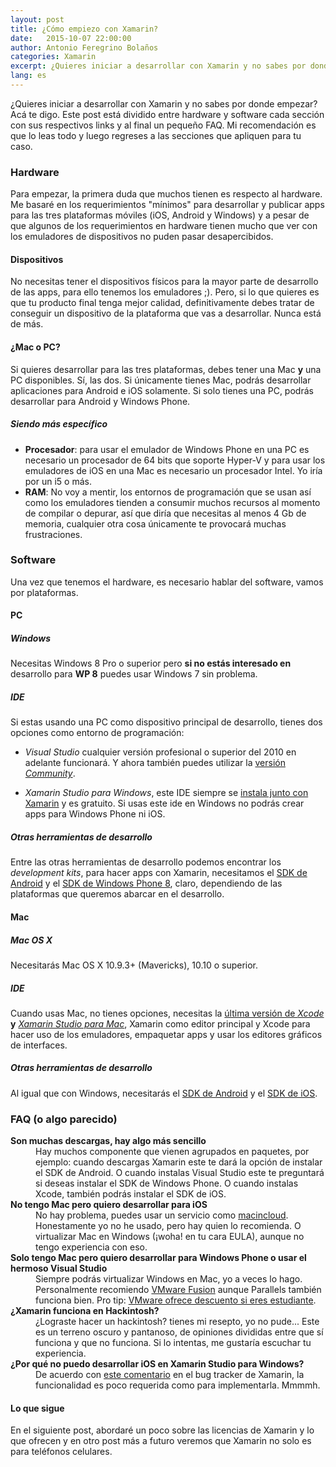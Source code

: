 ```yaml
---
layout: post
title: ¿Cómo empiezo con Xamarin?
date:   2015-10-07 22:00:00
author: Antonio Feregrino Bolaños
categories: Xamarin
excerpt: ¿Quieres iniciar a desarrollar con Xamarin y no sabes por donde empezar? Acá te digo.
lang: es
---  
```

¿Quieres iniciar a desarrollar con Xamarin y no sabes por donde empezar? Acá te digo. Este post está dividido entre hardware y software cada sección con sus respectivos links y al final un pequeño FAQ. Mi recomendación es que lo leas todo y luego regreses a las secciones que apliquen para tu caso.

### Hardware  
Para empezar, la primera duda que muchos tienen es respecto al hardware. Me basaré en los requerimientos "mínimos" para desarrollar y publicar apps para las tres plataformas móviles (iOS, Android y Windows) y a pesar de que algunos de los requerimientos en hardware tienen mucho que ver con los emuladores de dispositivos no puden pasar desapercibidos.  

#### Dispositivos
No necesitas tener el dispositivos físicos para la mayor parte de desarrollo de las apps, para ello tenemos los emuladores ;). Pero, si lo que quieres es que tu producto final tenga mejor calidad, definitivamente debes tratar de conseguir un dispositivo de la plataforma que vas a desarrollar. Nunca está de más.  

#### ¿Mac o PC?
Si quieres desarrollar para las tres plataformas, debes tener una Mac **y** una PC disponibles. Sí, las dos. Si únicamente tienes Mac, podrás desarrollar aplicaciones para Android e iOS solamente. Si solo tienes una PC, podrás desarrollar para Android y Windows Phone.  

##### Siendo más específico
 - **Procesador**: para usar el emulador de Windows Phone en una PC es necesario un procesador de 64 bits que soporte Hyper-V y para usar los emuladores de iOS en una Mac es necesario un procesador Intel. Yo iría por un i5 o más. 
 - **RAM**: No voy a mentir, los entornos de programación que se usan así como los emuladores tienden a consumir muchos recursos al momento de compilar o depurar, así que diría que necesitas al menos 4 Gb de memoria, cualquier otra cosa únicamente te provocará muchas frustraciones.  


### Software
Una vez que tenemos el hardware, es necesario hablar del software, vamos por plataformas.  

#### PC  

##### Windows
Necesitas Windows 8 Pro o superior pero **si no estás interesado en** desarrollo para **WP 8** puedes usar Windows 7 sin problema.  

##### IDE
Si estas usando una PC como dispositivo principal de desarrollo, tienes dos opciones como entorno de programación:  

- *Visual Studio* cualquier versión profesional o superior del 2010 en adelante funcionará. Y ahora también puedes utilizar la <a href="https://www.visualstudio.com/en-us/products/visual-studio-community-vs.aspx" target="_blank">versión <i>Community</i></a>.  

- *Xamarin Studio para Windows*, este IDE siempre se <a href="https://xamarin.com/download" target="_blank"> instala junto con Xamarin</a> y es gratuito. Si usas este ide en Windows no podrás crear apps para Windows Phone ni iOS.

##### Otras herramientas de desarrollo
Entre las otras herramientas de desarrollo podemos encontrar los  *development kits*, para hacer apps con Xamarin, necesitamos el <a href="https://developer.android.com/sdk/index.html#Other" target="_blank">SDK de Android</a> y el <a href="https://www.microsoft.com/es-mx/download/details.aspx?id=35471" target="_blank">SDK de Windows Phone 8</a>, claro, dependiendo de las plataformas que queremos abarcar en el desarrollo.  
  
#### Mac  

##### Mac OS X  
Necesitarás Mac OS X 10.9.3+ (Mavericks), 10.10 o superior. 

##### IDE
Cuando usas Mac, no tienes opciones, necesitas la <a href="https://developer.apple.com/xcode/download/" target="_blank">última versión de <i>Xcode</i></a> **y** <a href="https://xamarin.com/download" target="_blank"><i>Xamarin Studio para Mac</i></a>, Xamarin como editor principal y Xcode para hacer uso de los emuladores, empaquetar apps y usar los editores gráficos de interfaces.  

##### Otras herramientas de desarrollo  
Al igual que con Windows, necesitarás el  <a href="https://developer.android.com/sdk/index.html#Other" target="_blank">SDK de Android</a> y el <a href="https://developer.apple.com/ios/download/" target="_blank">SDK de iOS</a>.
  
### FAQ (o algo parecido)
<dl>

<dt><b>Son muchas descargas, hay algo más sencillo</b><dt>
<dd>Hay muchos componente que vienen agrupados en paquetes, por ejemplo: cuando descargas Xamarin este te dará la opción de instalar el SDK de Android. O cuando instalas Visual Studio este te preguntará si deseas instalar el SDK de Windows Phone. O cuando instalas Xcode, también podrás instalar el SDK de iOS.</dd>

<dt><b>No tengo Mac pero quiero desarrollar para iOS</b><dt>
<dd>No hay problema, puedes usar un servicio como <a target="_blank" href="http://www.macincloud.com">macincloud</a>. Honestamente yo no he usado, pero hay quien lo recomienda. O virtualizar Mac en Windows (¡woha! en tu cara EULA), aunque no tengo experiencia con eso.</dd>

<dt><b>Solo tengo Mac pero quiero desarrollar para Windows Phone o usar el hermoso Visual Studio</b><dt>
<dd>Siempre podrás virtualizar Windows en Mac, yo a veces lo hago. Personalmente recomiendo <a href="http://store.vmware.com/store/vmware/en_US/DisplayProductDetailsPage/ThemeID.2485600/productID.323689100" target="_blank">VMware Fusion</a> aunque Parallels también funciona bien. Pro tip: <a href="http://store.vmware.com/store/vmware/html/pbPage.AcademicLandingPage" target="_blank">VMware ofrece descuento si eres estudiante</a>.</dd>

<dt><b>¿Xamarin funciona en Hackintosh?</b><dt>
<dd>¿Lograste hacer un hackintosh? tienes mi resepto, yo no pude... Este es un terreno oscuro y pantanoso, de opiniones divididas entre que sí funciona y que no funciona. Si lo intentas, me gustaría escuchar tu experiencia.</dd>

<dt><b>¿Por qué no puedo desarrollar iOS en Xamarin Studio para Windows?</b><dt>
<dd>De acuerdo con <a href="https://bugzilla.xamarin.com/show_bug.cgi?id=29405#c3" target="_blank">este comentario</a> en el bug tracker de Xamarin, la funcionalidad es poco requerida como para implementarla. Mmmmh.</dd>

</dl>    
  
<h4>Lo que sigue</h4>    
En el siguiente post, abordaré un poco sobre las licencias de Xamarin y lo que ofrecen y en otro post más a futuro veremos que Xamarin no solo es para teléfonos celulares.